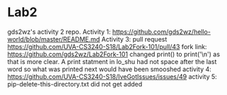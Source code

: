 # Lab2
gds2wz's activity 2 repo. 
Activity 1: https://github.com/gds2wz/hello-world/blob/master/README.md
Activity 3: pull request https://github.com/UVA-CS3240-S18/Lab2Fork-101/pull/43   fork link: https://github.com/gds2wz/Lab2Fork-101
changed print() to print('\n') as that is more clear. A print statment in lo_shu had not space after the last word so what was printed next would have been smooshed 
activity 4: https://github.com/UVA-CS3240-S18/IveGotIssues/issues/49
activity 5: pip-delete-this-directory.txt did not get added
